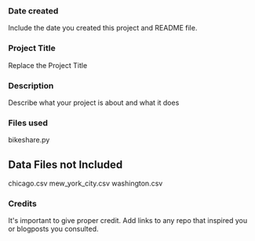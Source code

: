 ### Date created
Include the date you created this project and README file.

### Project Title
Replace the Project Title

### Description
Describe what your project is about and what it does

### Files used
bikeshare.py

Data Files not Included
-----------------------
chicago.csv
mew_york_city.csv
washington.csv

### Credits
It's important to give proper credit. Add links to any repo that inspired you or blogposts you consulted.

